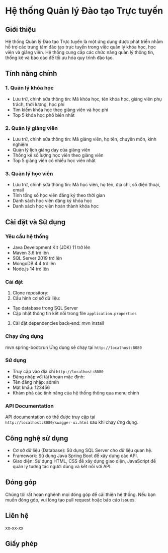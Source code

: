 # Hệ thống Quản lý Đào tạo Trực tuyến

## Giới thiệu
Hệ thống Quản lý Đào tạo Trực tuyến là một ứng dụng được phát triển nhằm hỗ trợ các trung tâm đào tạo trực tuyến trong việc quản lý khóa học, học viên và giảng viên. Hệ thống cung cấp các chức năng quản lý thông tin, thống kê và báo cáo để tối ưu hóa quy trình đào tạo.

## Tính năng chính

### 1. Quản lý khóa học
- Lưu trữ, chỉnh sửa thông tin: Mã khóa học, tên khóa học, giảng viên phụ trách, thời lượng, học phí
- Tìm kiếm khóa học theo giảng viên và học phí
- Top 5 khóa học phổ biến nhất

### 2. Quản lý giảng viên
- Lưu trữ, chỉnh sửa thông tin: Mã giảng viên, họ tên, chuyên môn, kinh nghiệm
- Quản lý lịch giảng dạy của giảng viên
- Thống kê số lượng học viên theo giảng viên
- Top 5 giảng viên có nhiều học viên nhất

### 3. Quản lý học viên
- Lưu trữ, chỉnh sửa thông tin: Mã học viên, họ tên, địa chỉ, số điện thoại, email
- Tính tổng số học viên đăng ký theo thời gian
- Danh sách học viên đăng ký khóa học
- Danh sách học viên hoàn thành khóa học

## Cài đặt và Sử dụng

### Yêu cầu hệ thống
- Java Development Kit (JDK) 11 trở lên
- Maven 3.6 trở lên
- SQL Server 2019 trở lên
- MongoDB 4.4 trở lên
- Node.js 14 trở lên

### Cài đặt
1. Clone repository:
2. Cấu hình cơ sở dữ liệu:
- Tạo database trong SQL Server
- Cập nhật thông tin kết nối trong file `application.properties`
3. Cài đặt dependencies back-end:
mvn install

### Chạy ứng dụng
mvn spring-boot:run
Ứng dụng sẽ chạy tại `http://localhost:8080`

### Sử dụng
- Truy cập vào địa chỉ `http://localhost:8080`
- Đăng nhập với tài khoản mặc định:
- Tên đăng nhập: admin
- Mật khẩu: 123456
- Khám phá các tính năng của hệ thống thông qua menu chính

### API Documentation
API documentation có thể được truy cập tại `http://localhost:8080/swagger-ui.html` sau khi chạy ứng dụng.

## Công nghệ sử dụng
- Cơ sở dữ liệu (Database): Sử dụng SQL Server cho dữ liệu quan hệ.
- Framework: Sử dụng Java Spring Boot để xây dựng các API.
- Giao diện: Sử dụng HTML, CSS để xây dựng giao diện, JavaScript để quản lý tương tác người dùng và kết nối với API.

## Đóng góp
Chúng tôi rất hoan nghênh mọi đóng góp để cải thiện hệ thống. Nếu bạn muốn đóng góp, vui lòng tạo pull request hoặc báo cáo issues.

## Liên hệ
xx-xx-xx

## Giấy phép
